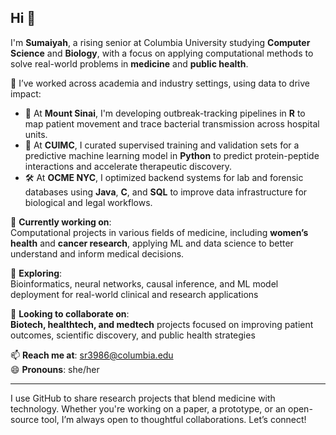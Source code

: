## Hi  👋

I'm **Sumaiyah**, a rising senior at Columbia University studying **Computer Science** and **Biology**, with a focus on applying computational methods to solve real-world problems in **medicine** and **public health**.

🧪 I’ve worked across academia and industry settings, using data to drive impact:

- 🧬 At **Mount Sinai**, I'm developing outbreak-tracking pipelines in **R** to map patient movement and trace bacterial transmission across hospital units.
- 🤖 At **CUIMC**, I curated supervised training and validation sets for a predictive machine learning model in **Python** to predict protein-peptide interactions and accelerate therapeutic discovery.
- 🛠 At **OCME NYC**, I optimized backend systems for lab and forensic databases using **Java**, **C**, and **SQL** to improve data infrastructure for biological and legal workflows.

🔭 **Currently working on**:  
Computational projects in various fields of medicine, including **women’s health** and **cancer research**, applying ML and data science to better understand and inform medical decisions.

🌱 **Exploring**:  
Bioinformatics, neural networks, causal inference, and ML model deployment for real-world clinical and research applications

👯 **Looking to collaborate on**:  
**Biotech, healthtech, and medtech** projects focused on improving patient outcomes, scientific discovery, and public health strategies 

📫 **Reach me at**: sr3986@columbia.edu  
😄 **Pronouns**: she/her

---

I use GitHub to share research projects that blend medicine with technology. Whether you're working on a paper, a prototype, or an open-source tool, I’m always open to thoughtful collaborations. Let’s connect!
